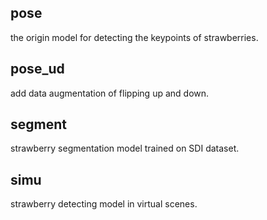 ## pose
the origin model for detecting the keypoints of strawberries.

## pose_ud
add data augmentation of flipping up and down.

## segment
strawberry segmentation model trained on SDI dataset.

## simu
strawberry detecting model in virtual scenes.


